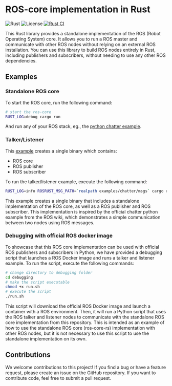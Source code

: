 # ROS-core implementation in Rust

![Rust](https://img.shields.io/badge/Rust-1.55+-orange.svg)
![License](https://img.shields.io/badge/license-MIT-blue.svg)
[![Rust CI](https://github.com/PatWie/ros-core-rs/actions/workflows/ci.yml/badge.svg)](https://github.com/PatWie/ros-core-rs/actions/workflows/ci.yml)

This Rust library provides a standalone implementation of the ROS (Robot
Operating System) core. It allows you to run a ROS master and communicate with
other ROS nodes without relying on an external ROS installation. You can use
this library to build ROS nodes entirely in Rust, including publishers and
subscribers, without needing to use any other ROS dependencies.

## Examples

### Standalone ROS core

To start the ROS core, run the following command:

```bash
# start the ros-core
RUST_LOG=debug cargo run
```

And run any of your ROS stack, eg., the [python chatter example](http://wiki.ros.org/ROS/Tutorials/WritingPublisherSubscriber%28python%29).

### Talker/Listener

This [example](./examples/chatter/main.rs) creates a single binary which contains:

- ROS core
- ROS publisher
- ROS subscriber

To run the talker/listener example, execute the following command:

```bash
RUST_LOG=info ROSRUST_MSG_PATH=`realpath examples/chatter/msgs` cargo run --example chatter --release
```

This example creates a single binary that includes a standalone implementation
of the ROS core, as well as a ROS publisher and ROS subscriber. This
implementation is inspired by the official chatter python example from the ROS
wiki, which demonstrates a simple communication between two nodes using ROS
messages.

### Debugging with official ROS docker image

To showcase that this ROS core implementation can be used with official ROS
publishers and subscribers in Python, we have provided a debugging script that
launches a ROS Docker image and runs a talker and listener example. To run the
script, execute the following commands:

```bash
# change directory to debugging folder
cd debugging
# make the script executable
chmod +x run.sh
# execute the script
./run.sh
```

This script will download the official ROS Docker image and launch a container
with a ROS environment. Then, it will run a Python script that uses the ROS
talker and listener nodes to communicate with the standalone ROS core
implementation from this repository. This is intended as an example of how to use the
standalone ROS core (ros-core-rs) implementation with other ROS nodes, but it is not
necessary to use this script to use the standalone implementation on its own.

## Contributions

We welcome contributions to this project! If you find a bug or have a feature
request, please create an issue on the GitHub repository. If you want to
contribute code, feel free to submit a pull request.

